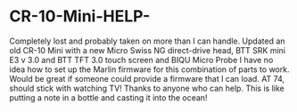 # CR-10-Mini-HELP-
Completely lost and probably taken on more than I can handle.
Updated an old CR-10 Mini with a new Micro Swiss NG direct-drive head, BTT SRK mini E3 v 3.0 and BTT TFT 3.0 touch screen and BIQU Micro Probe
I have no idea how to set up the Marlin firmware for this combination of parts to work.
Would be great if someone could provide a firmware that I can load.
AT 74, should stick with watching TV!
Thanks to anyone who can help.  This is like putting a note in a bottle and casting it into the ocean!
